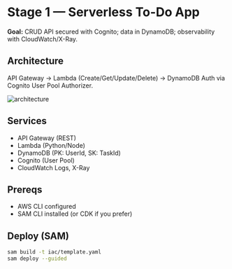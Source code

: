 # Stage 1 — Serverless To-Do App

**Goal:** CRUD API secured with Cognito; data in DynamoDB; observability with CloudWatch/X-Ray.

## Architecture
API Gateway → Lambda (Create/Get/Update/Delete) → DynamoDB
Auth via Cognito User Pool Authorizer.

![architecture](./architecture.png)

## Services
- API Gateway (REST)
- Lambda (Python/Node)
- DynamoDB (PK: UserId, SK: TaskId)
- Cognito (User Pool)
- CloudWatch Logs, X-Ray

## Prereqs
- AWS CLI configured
- SAM CLI installed (or CDK if you prefer)

## Deploy (SAM)
```bash
sam build -t iac/template.yaml
sam deploy --guided

